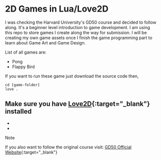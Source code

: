 # 2D Games in Lua/Love2D
I was checking the Harvard University's GD50 course and decided to follow along.
It's a beginner level introduction to game development.
I am using this repo to store games I create along the way for submission.
I will be creating my own game assets once I finish the game programming part to learn about Game Art and Game Design.

List of all games are:
- Pong
- Flappy Bird

If you want to run these game just download the source code then,
```
cd [game-folder]
love .
```
Make sure you have [Love2D](https://love2d.org/){:target="_blank"} installed
-
-
-

> [!NOTE]
> If you also want to follow the original course visit: [GD50 Official Website](https://cs50.harvard.edu/games/2018/){:target="_blank"}
